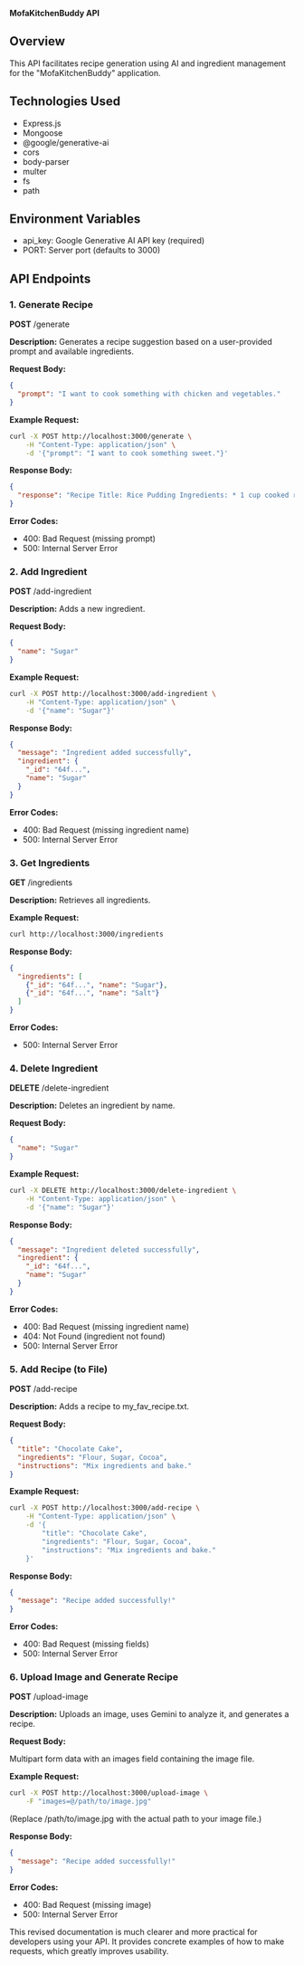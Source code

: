 **MofaKitchenBuddy API**

## **Overview**

This API facilitates recipe generation using AI and ingredient management for the "MofaKitchenBuddy" application.

## **Technologies Used**

* Express.js  
* Mongoose  
* @google/generative-ai  
* cors  
* body-parser  
* multer  
* fs  
* path

## **Environment Variables**

* api\_key: Google Generative AI API key (required)  
* PORT: Server port (defaults to 3000\)

## **API Endpoints**

### **1\. Generate Recipe**

**POST** /generate

**Description:** Generates a recipe suggestion based on a user-provided prompt and available ingredients.

**Request Body:**

```JSON
{  
  "prompt": "I want to cook something with chicken and vegetables."  
}
```
**Example Request:**

```bash
curl -X POST http://localhost:3000/generate \
    -H "Content-Type: application/json" \
    -d '{"prompt": "I want to cook something sweet."}'
```
**Response Body:**

```JSON
{  
  "response": "Recipe Title: Rice Pudding Ingredients: * 1 cup cooked rice * 2 eggs * 2 cups milk * 1/4 cup sugar * 1/4 tsp vanilla extract * Ground cinnamon or nutmeg for topping (optional) Instructions: 1. In a medium bowl, whisk together the eggs, milk, sugar, and vanilla extract. 2. Add the cooked rice to the wet ingredients and stir until combined. 3. Pour the mixture into a greased 8-inch baking dish. 4. Bake at 350°F (175°C) for 45-55 minutes, or until the pudding is set and slightly golden on top. 5. Sprinkle with ground cinnamon or nutmeg, if desired, before serving."  
}
```
**Error Codes:**

* 400: Bad Request (missing prompt)  
* 500: Internal Server Error

### **2\. Add Ingredient**

**POST** /add-ingredient

**Description:** Adds a new ingredient.

**Request Body:**

```JSON
{  
  "name": "Sugar"  
}
```
**Example Request:**

```bash
curl -X POST http://localhost:3000/add-ingredient \
    -H "Content-Type: application/json" \
    -d '{"name": "Sugar"}'
```
**Response Body:**

```JSON
{  
  "message": "Ingredient added successfully",  
  "ingredient": {  
    "_id": "64f...",  
    "name": "Sugar"  
  }  
}
```
**Error Codes:**

* 400: Bad Request (missing ingredient name)  
* 500: Internal Server Error

### **3\. Get Ingredients**

**GET** /ingredients

**Description:** Retrieves all ingredients.

**Example Request:**

```bash
curl http://localhost:3000/ingredients
```
**Response Body:**

```JSON
{  
  "ingredients": [  
    {"_id": "64f...", "name": "Sugar"},  
    {"_id": "64f...", "name": "Salt"}  
  ]  
}
```
**Error Codes:**

* 500: Internal Server Error

### **4\. Delete Ingredient**

**DELETE** /delete-ingredient

**Description:** Deletes an ingredient by name.

**Request Body:**

```JSON
{  
  "name": "Sugar"  
}
```
**Example Request:**

```bash
curl -X DELETE http://localhost:3000/delete-ingredient \
    -H "Content-Type: application/json" \
    -d '{"name": "Sugar"}'
```
**Response Body:**

```JSON
{  
  "message": "Ingredient deleted successfully",  
  "ingredient": {  
    "_id": "64f...",  
    "name": "Sugar"  
  }  
}
```
**Error Codes:**

* 400: Bad Request (missing ingredient name)  
* 404: Not Found (ingredient not found)  
* 500: Internal Server Error

### **5\. Add Recipe (to File)**

**POST** /add-recipe

**Description:** Adds a recipe to my\_fav\_recipe.txt.

**Request Body:**

```JSON
{  
  "title": "Chocolate Cake",  
  "ingredients": "Flour, Sugar, Cocoa",  
  "instructions": "Mix ingredients and bake."  
}
```
**Example Request:**

```bash
curl -X POST http://localhost:3000/add-recipe \
    -H "Content-Type: application/json" \
    -d '{  
        "title": "Chocolate Cake",  
        "ingredients": "Flour, Sugar, Cocoa",  
        "instructions": "Mix ingredients and bake."  
    }'
```
**Response Body:**

```JSON
{  
  "message": "Recipe added successfully!"  
}
```
**Error Codes:**

* 400: Bad Request (missing fields)  
* 500: Internal Server Error

### **6\. Upload Image and Generate Recipe**

**POST** /upload-image

**Description:** Uploads an image, uses Gemini to analyze it, and generates a recipe.

**Request Body:**

Multipart form data with an images field containing the image file.

**Example Request:**

```bash
curl -X POST http://localhost:3000/upload-image \
    -F "images=@/path/to/image.jpg"
```
(Replace /path/to/image.jpg with the actual path to your image file.)

**Response Body:**

```JSON
{  
  "message": "Recipe added successfully!"  
}
```
**Error Codes:**

* 400: Bad Request (missing image)  
* 500: Internal Server Error

This revised documentation is much clearer and more practical for developers using your API. It provides concrete examples of how to make requests, which greatly improves usability.